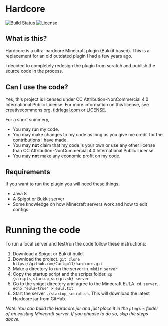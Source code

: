 # Hardcore

[![Build Status](https://img.shields.io/github/workflow/status/Carlgo11/hardcore/Java%20CI?style=for-the-badge)](https://github.com/Carlgo11/hardcore/actions)
[![License](https://img.shields.io/badge/LICENSE-CC%20BY--NC%204.0-ee5b32?style=for-the-badge)](https://github.com/Carlgo11/hardcore/blob/master/LICENSE.md)

## What is this?

Hardcore is a ultra-hardcore Minecraft plugin (Bukkit based). This is a replacement for an old outdated plugin I had a few years ago.

I decided to completely redesign the plugin from scratch and publish the source code in the process.

## Can I use the code?

Yes, this project is licensed under CC Attribution-NonCommercial 4.0 International Public License. For more information on this license, see [creativecommons.org](https://creativecommons.org/licenses/by-nc/4.0/legalcode), [tldrlegal.com](https://tldrlegal.com/license/creative-commons-attribution-noncommercial-4.0-international-%28cc-by-nc-4.0%29#summary) or [LICENSE](LICENSE.md).

For a short summery,

- You may run my code.
- You may make changes to my code as long as you give me credit for the contributions I have made.
- You may **not** claim that my code is your own or use any other license than CC Attribution-NonCommercial 4.0 International Public License.
- You may **not** make any economic profit on my code.

## Requirements

If you want to run the plugin you will need these things:

- Java 8
- A Spigot or Bukkit server
- Some knowledge on how Minecraft servers work and how to edit configs.

# Running the code

To run a local server and test/run the code follow these instructions:

1. Download a Spigot or Bukkit build.
2. Download the project. `git clone https://github.com/Carlgo11/hardcore.git`
3. Make a directory to run the server in. `mkdir server`
4. Copy the startup script and the scripts folder. `cp {scripts,startup_script.sh} server`
5. Go to the spigot directory and agree to the Minecraft EULA. `cd server; echo "eula=true" > eula.txt`
6. Start the server `./startup_script.sh`. This will download the latest Hardcore jar from GitHub.

_Note:_ _You can build the Hardcore.jar and just place it in the `plugins` folder of an existing Minecraft server. If you choose to do so, skip the steps above._
